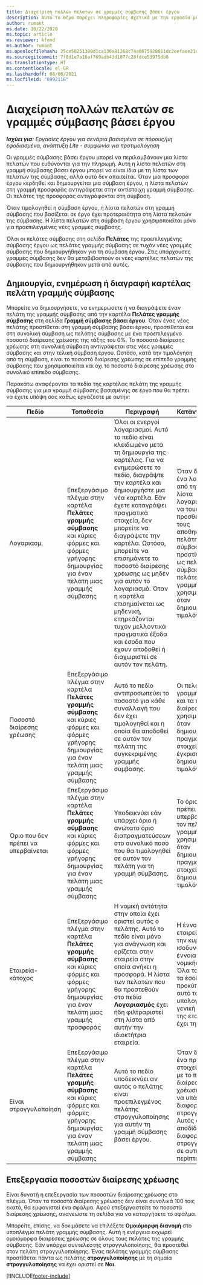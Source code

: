 ```yaml
---
title: Διαχείριση πολλών πελατών σε γραμμές σύμβασης βάσει έργου
description: Αυτό το θέμα παρέχει πληροφορίες σχετικά με την εργασία με γραμμές σύμβασης και συμβάσεις που περιέχουν πολλούς πελάτες.
author: rumant
ms.date: 10/22/2020
ms.topic: article
ms.reviewer: kfend
ms.author: rumant
ms.openlocfilehash: 25ce50251380d1ca136a81268c74a0675928011dc2eefaee21df83cdd62845a9
ms.sourcegitcommit: 7f8d1e7a16af769adb43d1877c28fdce53975db8
ms.translationtype: HT
ms.contentlocale: el-GR
ms.lasthandoff: 08/06/2021
ms.locfileid: "6992116"
---
```

# <a name="manage-multiple-customers-on-project-based-contract-lines"></a>Διαχείριση πολλών πελατών σε γραμμές σύμβασης βάσει έργου

_**Ισχύει για:** Εργασίες έργου για σενάρια βασισμένα σε πόρους/μη εφοδιασμένα, ανάπτυξη Lite - συμφωνία για προτιμολόγηση_

Οι γραμμές σύμβασης βάσει έργου μπορεί να περιλαμβάνουν μια λίστα πελατών που ευθύνονται για την πληρωμή. Αυτή η λίστα πελατών στη γραμμή σύμβασης βάσει έργου μπορεί να είναι ίδια με τη λίστα των πελατών της σύμβασης, αλλά αυτό δεν απαιτείται. Όταν μια προσφορά έργου κερδηθεί και δημιουργείται μια σύμβαση έργου, η λίστα πελατών στη γραμμή προσφοράς αντιγράφεται στην αντίστοιχη γραμμή σύμβασης. Οι πελάτες της προσφοράς αντιγράφονται στη σύμβαση.

Όταν τιμολογηθεί η σύμβαση έργου, η λίστα πελατών στη γραμμή σύμβασης που βασίζεται σε έργο έχει προτεραιότητα στη λίστα πελατών της σύμβασης. Η λίστα πελατών στη σύμβαση έργου χρησιμοποιείται μόνο για προεπιλεγμένες νέες γραμμές σύμβασης.

Όλοι οι πελάτες σύμβασης στη σελίδα **Πελάτες** της προεπιλεγμένης σύμβασης έργου ως πελάτες γραμμής σύμβασης σε τυχόν νέες γραμμές σύμβασης που δημιουργήθηκαν για τη σύμβαση έργου. Στις υπάρχουσες γραμμές σύμβασης δεν θα μεταβιβαστούν οι νέες καρτέλες πελατών της σύμβασης που δημιουργήθηκαν μετά από αυτές.

## <a name="create-update-or-delete-a-contract-line-customer-record"></a>Δημιουργία, ενημέρωση ή διαγραφή καρτέλας πελάτη γραμμής σύμβασης

Μπορείτε να δημιουργήσετε, να ενημερώσετε ή να διαγράψετε έναν πελάτη της γραμμής σύμβασης από την καρτέλα **Πελάτες γραμμής σύμβασης** στη σελίδα **Γραμμή σύμβασης βάσει έργου**. Όταν ένας νέος πελάτης προστίθεται στη γραμμή σύμβασης βάσει έργου, προστίθεται και στη συνολική σύμβαση ως πελάτης σύμβασης με ένα προεπιλεγμένο ποσοστό διαίρεσης χρέωσης της τάξης του 0%. Το ποσοστό διαίρεσης χρέωσης στη συνολική σύμβαση αντιγράφεται στις νέες γραμμές σύμβασης και στην τελική σύμβαση έργου. Ωστόσο, κατά την τιμολόγηση από τη σύμβαση, είναι το ποσοστό διαίρεσης χρέωσης σε επίπεδο γραμμής σύμβασης που χρησιμοποιείται και όχι το ποσοστό διαίρεσης χρέωσης στο συνολικό επίπεδο σύμβασης. 

Παρακάτω αναφέρονται τα πεδία της καρτέλας πελάτη της γραμμής σύμβασης για μια γραμμή σύμβασης βασισμένης σε έργο που θα πρέπει να έχετε υπόψη σας καθώς εργάζεστε με αυτήν:

| Πεδίο | Τοποθεσία | Περιγραφή | Κατάντη επίπτωση |
| --- | --- | --- | --- |
| Λογαριασμ. | Επεξεργάσιμο πλέγμα στην καρτέλα **Πελάτες γραμμής σύμβασης** και κύριες φόρμες και φόρμες γρήγορης δημιουργίας για έναν πελάτη μιας γραμμής σύμβασης | Όλοι οι ενεργοί λογαριασμοί. Αυτό το πεδίο είναι κλειδωμένο μετά τη δημιουργία της καρτέλας. Για να ενημερώσετε το πεδίο, διαγράψτε την καρτέλα και δημιουργήστε μια νέα καρτέλα. Εάν έχετε καταγράψει πραγματικά στοιχεία, δεν μπορείτε να διαγράψετε την καρτέλα. Ωστόσο, μπορείτε να επισημάνετε το ποσοστό διαίρεσης χρέωσης ως μηδέν για αυτόν το λογαριασμό. Όταν η καρτέλα επισημαίνεται ως μηδενική, επηρεάζονται τυχόν μελλοντικά πραγματικά έξοδα και έσοδα που έχουν αποδοθεί ή διαχωριστεί σε αυτόν τον πελάτη. | Όταν διαλέγετε ένα λογαριασμό από την κύρια λίστα λογαριασμών για να τους προσθέσετε και να τους αποθηκεύσετε, ο πελάτης της σύμβασης προστίθεται επίσης ως πελάτης σύμβασης. Οι πελάτες της γραμμής σύμβασης χρησιμοποιούνται όταν δημιουργούνται τα τιμολόγια. |
| Ποσοστό διαίρεσης χρέωσης | Επεξεργάσιμο πλέγμα στην καρτέλα **Πελάτες γραμμής σύμβασης** και κύριες φόρμες και φόρμες γρήγορης δημιουργίας για έναν πελάτη μιας γραμμής σύμβασης | Αυτό το πεδίο αντιπροσωπεύει το ποσοστό για κάθε συναλλαγή που δεν έχει τιμολογηθεί και η οποία θα αποδοθεί σε αυτόν τον πελάτη της συγκεκριμένης γραμμής σύμβασης. | Οι πελάτες της γραμμής σύμβασης και τα ποσοστά διαίρεσης χρέωσης χρησιμοποιούνται όταν δημιουργούνται τα πραγματικά στοιχεία μετά την έγκριση και όταν δημιουργείται το τιμολόγιο. |
| Όριο που δεν πρέπει να υπερβαίνεται | Επεξεργάσιμο πλέγμα στην καρτέλα **Πελάτες γραμμής σύμβασης** και κύριες φόρμες και φόρμες γρήγορης δημιουργίας για έναν πελάτη μιας γραμμής σύμβασης | Υποδεικνύει εάν υπάρχει όριο ή ανώτατο όριο διαπραγματεύσεων στο συνολικό ποσό που θα τιμολογηθεί σε αυτόν τον πελάτη για τη γραμμή σύμβασης. | Το όριο που δεν πρέπει να υπερβαίνεται για τον πελάτη γραμμής σύμβασης χρησιμοποιείται όταν δημιουργούνται πραγματικά στοιχεία και δημιουργούνται τα τιμολόγια. |
| Εταιρεία-κάτοχος | Επεξεργάσιμο πλέγμα στην καρτέλα **Πελάτες γραμμής σύμβασης** και κύριες φόρμες και φόρμες γρήγορης δημιουργίας για έναν πελάτη μιας γραμμής προσφοράς | Η νομική οντότητα στην οποία έχει οριστεί αυτός ο πελάτης. Αυτό το πεδίο είναι μόνο για ανάγνωση και ορίζεται στην εταιρεία στην οποία ανήκει η προσφορά. Η λίστα των πελατών που θα προστεθούν στο πεδίο **Λογαριασμός** έχει ήδη φιλτραριστεί στη λίστα από αυτήν την ιδιοκτήτρια εταιρεία. | Η έννοια μιας εταιρείας που έχει την κυριότητα ισοδυναμεί με την έννοια μιας νομικής οντότητας. Όλα τα έξοδα και τα έσοδα που προκύπτουν από αυτό το έργο υπολογίζονται στη γενική λογιστική της εταιρείας που έχει την κυριότητα. |
| Είναι στρογγυλοποίηση | Επεξεργάσιμο πλέγμα στην καρτέλα **Πελάτες γραμμής σύμβασης** και κύριες φόρμες και φόρμες γρήγορης δημιουργίας για έναν πελάτη μιας γραμμής σύμβασης | Αυτό το πεδίο υποδεικνύει αν αυτός ο πελάτης είναι προεπιλεγμένος πελάτης στρογγυλοποίησης για αυτήν τη γραμμή σύμβασης βάσει έργου. | Όταν δημιουργείτε ένα πραγματικό στοιχείο σύμφωνα με το ποσοστό διαίρεσης χρέωσης, μπορεί να υπάρχουν διαφορές στρογγυλοποίησης. Αυτός ο πελάτης αποδίδει τις διαφορές στρογγυλοποίησης σε αυτήν την περίπτωση. |

## <a name="edit-billing-split-percentages"></a>Επεξεργασία ποσοστών διαίρεσης χρέωσης

Είναι δυνατή η επεξεργασία των ποσοστών διαίρεσης χρέωσης στο πλέγμα. Όταν τα ποσοστά διαίρεσης χρέωσης δεν είναι συνολικά 100 τοις εκατό, θα εμφανιστεί ένα σφάλμα. Αφού επεξεργαστείτε τα ποσοστά διαίρεσης χρέωσης, ανανεώστε τη σελίδα για να καταργήσετε το σφάλμα.

Μπορείτε, επίσης, να δοκιμάσετε να επιλέξετε **Ομοιόμορφη διανομή** στο υποπλέγμα πελάτη γραμμής σύμβασης. Αυτή η ενέργεια εκχωρεί ομοιόμορφα διαιρέσεις χρέωσης σε όλους τους πελάτες της γραμμής σύμβασης. Εάν υπάρχει συντελεστής στρογγυλοποίησης, θα προστεθεί στον πελάτη στρογγυλοποίησης. Ένας πελάτης γραμμής σύμβασης προστίθεται πάντα ως πελάτης **στρογγυλοποίησης** με τη σημαία **στρογγυλοποίησης** να έχει οριστεί σε **Ναι**.


[!INCLUDE[footer-include](../includes/footer-banner.md)]